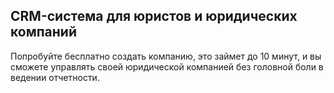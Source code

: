 ## CRM-система для юристов и юридических компаний

Попробуйте бесплатно создать компанию, это займет до 10 минут, и вы сможете управлять своей юридической компанией без головной боли в ведении отчетности.
